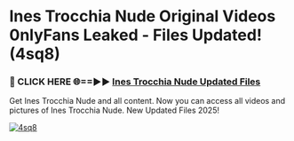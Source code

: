 # Ines Trocchia Nude Original Videos 0nlyFans Leaked - Files Updated! (4sq8)

<h3>🔴 CLICK HERE 🌐==►► <a href="https://tinyurl.com/yc6ubb5a" rel="nofollow">Ines Trocchia Nude Updated Files</a></h3>

Get Ines Trocchia Nude and all content. Now you can access all videos and pictures of Ines Trocchia Nude. New Updated Files 2025!

[![4sq8](https://i.imgur.com/7eu0CRL.gif)](https://tinyurl.com/yc6ubb5a)
